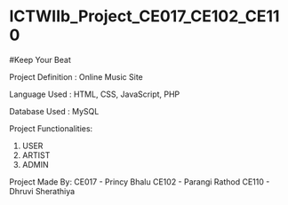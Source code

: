 # ICTWIIb_Project_CE017_CE102_CE110
#Keep Your Beat

Project Definition : Online Music Site 

Language Used      : HTML, CSS, JavaScript, PHP

Database Used      : MySQL


Project Functionalities:
1. USER
2. ARTIST
3. ADMIN

Project Made By:
CE017 - Princy Bhalu
CE102 - Parangi Rathod
CE110 - Dhruvi Sherathiya
